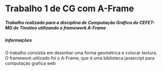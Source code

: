 # Trabalho 1 de CG com A-Frame 

##### Trabalho realizado para a disciplina de Computação Gráfica do CEFET-MG de Timóteo utilizando o framework A-Frame

##### **Informações**

O trabalho consistia em desenhar uma forma geométrica e colocar textura. O framework utilizado foi o A-Frame, que é uma biblioteca javascript para computação grafica web
